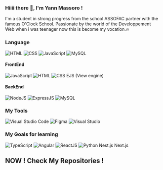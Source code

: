 ### Hiiii there 👋, I'm Yann Massoro !

I'm a student in strong progress from the school ASSOFAC partner with the famous O'Clock School.
Passionate by the world of the Developpement Web when i was teenager now this is become my vocation.🔥

### Language

<img alt="HTML" src="https://img.shields.io/badge/HTML5-E34F26?style=for-the-badge&logo=html5&logoColor=white"> <img alt="CSS" src="https://img.shields.io/badge/CSS3-1572B6?style=for-the-badge&logo=css3&logoColor=white"> <img alt="JavaScript" src="https://img.shields.io/badge/JavaScript-F7DF1E?style=for-the-badge&logo=javascript&logoColor=black"> <img alt="MySQL" src="https://img.shields.io/badge/MySQL-00000F?style=for-the-badge&logo=mysql&logoColor=white">

#### FrontEnd

<img alt="JavaScript" src="https://img.shields.io/badge/JavaScript-F7DF1E?style=for-the-badge&logo=javascript&logoColor=black"> <img alt="HTML" src="https://img.shields.io/badge/HTML5-E34F26?style=for-the-badge&logo=html5&logoColor=white"> <img alt="CSS" src="https://img.shields.io/badge/CSS3-1572B6?style=for-the-badge&logo=css3&logoColor=white"> EJS (View engine)

#### BackEnd

<img alt="NodeJS" src="https://img.shields.io/badge/Node.js-43853D?style=for-the-badge&logo=node.js&logoColor=white"> <img alt="ExpressJS" src="https://img.shields.io/badge/Express.js-404D59?style=for-the-badge">  <img alt="MySQL" src="https://img.shields.io/badge/MySQL-00000F?style=for-the-badge&logo=mysql&logoColor=white">

### My Tools

<img alt="Visual Studio Code" src="https://img.shields.io/badge/Visual_Studio_Code-0078D4?style=for-the-badge&logo=visual%20studio%20code&logoColor=white"> <img alt="Figma" src="https://img.shields.io/badge/Figma-F24E1E?style=for-the-badge&logo=figma&logoColor=white"> <img alt="Visual Studio" src="https://img.shields.io/badge/Visual_Studio-5C2D91?style=for-the-badge&logo=visual%20studio&logoColor=white">


### My Goals for learning

<img alt="TypeScript" src="https://img.shields.io/badge/TypeScript-007ACC?style=for-the-badge&logo=typescript&logoColor=white"> <img alt="Angular" src="https://img.shields.io/badge/Angular-DD0031?style=for-the-badge&logo=angular&logoColor=white"> <img alt="ReactJS" src="https://img.shields.io/badge/React-20232A?style=for-the-badge&logo=react&logoColor=61DAFB"> <img alt="Python" src="https://img.shields.io/badge/Python-3776AB?style=for-the-badge&logo=python&logoColor=white"> Nest.js Next.js 

## NOW ! Check My Repositories !

